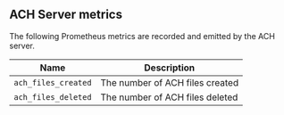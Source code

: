 ## ACH Server metrics

The following Prometheus metrics are recorded and emitted by the ACH server.

| Name | Description |
|---|---|
| `ach_files_created` | The number of ACH files created |
| `ach_files_deleted` | The number of ACH files deleted |
